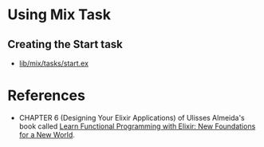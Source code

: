 # Using Mix Task

## Creating the Start task

- [lib/mix/tasks/start.ex](https://media.pragprog.com/titles/cdc-elixir/code/design_your_application/tutorial/0/dungeon_crawl/lib/mix/tasks/start.ex)


# References  
  - CHAPTER 6 (Designing Your Elixir Applications) of  Ulisses Almeida's book called [Learn Functional Programming with Elixir: New Foundations for a New World](http://bit.ly/ulisseslearningelixir).
